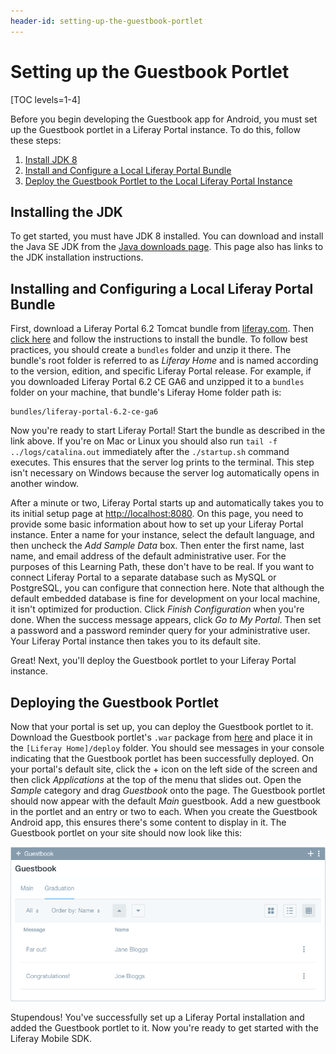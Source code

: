 ```yaml
---
header-id: setting-up-the-guestbook-portlet
---
```


# Setting up the Guestbook Portlet

[TOC levels=1-4]

Before you begin developing the Guestbook app for Android, you must set up the 
Guestbook portlet in a Liferay Portal instance. To do this, follow these steps: 

1.  [Install JDK 8](/docs/6-2/tutorials/-/knowledge_base/t/setting-up-the-guestbook-portlet#installing-the-jdk)
2.  [Install and Configure a Local Liferay Portal Bundle](/docs/6-2/tutorials/-/knowledge_base/t/setting-up-the-guestbook-portlet#installing-and-configuring-a-local-liferay-bundle)
3.  [Deploy the Guestbook Portlet to the Local Liferay Portal Instance](/docs/6-2/tutorials/-/knowledge_base/t/setting-up-the-guestbook-portlet#deploying-the-guestbook-portlet)

## Installing the JDK

To get started, you must have JDK 8 installed. You can download and install the 
Java SE JDK from the 
[Java downloads page](http://www.oracle.com/technetwork/java/javase/downloads/index.html). 
This page also has links to the JDK installation instructions. 

## Installing and Configuring a Local Liferay Portal Bundle

First, download a Liferay Portal 6.2 Tomcat bundle from 
[liferay.com](https://www.liferay.com/). 
Then 
[click here](/docs/6-2/deploy/-/knowledge_base/d/installing-a-bundle)
and follow the instructions to install the bundle. To follow best practices, you 
should create a `bundles` folder and unzip it there. The bundle's root 
folder is referred to as *Liferay Home* and is named according to the 
version, edition, and specific Liferay Portal release. For example, if you 
downloaded Liferay Portal 6.2 CE GA6 and unzipped it to a `bundles` folder on 
your machine, that bundle's Liferay Home folder path is: 

    bundles/liferay-portal-6.2-ce-ga6

Now you're ready to start Liferay Portal! Start the bundle as described in the 
link above. If you're on Mac or Linux you should also run 
`tail -f ../logs/catalina.out` immediately after the `./startup.sh` command 
executes. This ensures that the server log prints to the terminal. This step 
isn't necessary on Windows because the server log automatically opens in another 
window. 

After a minute or two, Liferay Portal starts up and automatically takes you to 
its initial setup page at 
[http://localhost:8080](http://localhost:8080). 
On this page, you need to provide some basic information about how to set up 
your Liferay Portal instance. Enter a name for your instance, select the default 
language, and then uncheck the *Add Sample Data* box. Then enter the first name, 
last name, and email address of the default administrative user. For the 
purposes of this Learning Path, these don't have to be real. If you want to 
connect Liferay Portal to a separate database such as MySQL or PostgreSQL, you 
can configure that connection here. Note that although the default embedded 
database is fine for development on your local machine, it isn't optimized for 
production. Click *Finish Configuration* when you're done. When the success 
message appears, click *Go to My Portal*. Then set a password and a password 
reminder query for your administrative user. Your Liferay Portal instance then 
takes you to its default site. 

Great! Next, you'll deploy the Guestbook portlet to your Liferay Portal 
instance. 

## Deploying the Guestbook Portlet

Now that your portal is set up, you can deploy the Guestbook portlet to it. 
Download the Guestbook portlet's `.war` package from 
[here](https://dev.liferay.com/documents/10184/598513/guestbook-portlet.war) 
and place it in the `[Liferay Home]/deploy` folder. You should see messages 
in your console indicating that the Guestbook portlet has been successfully 
deployed. On your portal's default site, click the + icon on the left side of 
the screen and then click *Applications* at the top of the menu that slides out. 
Open the *Sample* category and drag *Guestbook* onto the page. The Guestbook 
portlet should now appear with the default *Main* guestbook. Add a new guestbook 
in the portlet and an entry or two to each. When you create the Guestbook 
Android app, this ensures there's some content to display in it. The Guestbook 
portlet on your site should now look like this: 

![Figure 1: The Guestbook portlet, with a new guestbook and some entries.](../../../images/guestbook-portlet-01.png)

Stupendous! You've successfully set up a Liferay Portal installation and added 
the Guestbook portlet to it. Now you're ready to get started with the Liferay 
Mobile SDK. 
